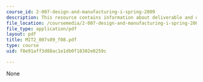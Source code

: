 ```yaml
---
course_id: 2-007-design-and-manufacturing-i-spring-2009
description: This resource contains information about deliverable and other activities.
file_location: /coursemedia/2-007-design-and-manufacturing-i-spring-2009/f8e91aff3d88ac1e1db0f18302e0259c_MIT2_007s09_f08.pdf
file_type: application/pdf
layout: pdf
title: MIT2_007s09_f08.pdf
type: course
uid: f8e91aff3d88ac1e1db0f18302e0259c

---
```

None
